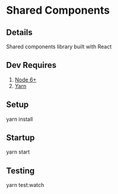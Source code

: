 # Shared Components

## Details
Shared components library built with React

## Dev Requires 
1. [Node 6+](https://nodejs.org/en/download/)
2. [Yarn](https://yarnpkg.com/lang/en/docs/install/)

## Setup
yarn install

## Startup
yarn start 

## Testing
yarn test:watch

